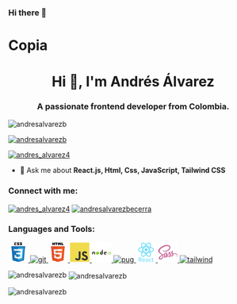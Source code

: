 ### Hi there 👋

<!--
**andresalvarezb/andresalvarezb** is a ✨ _special_ ✨ repository because its `README.md` (this file) appears on your GitHub profile.

Here are some ideas to get you started:

- 🔭 I’m currently working on ...
- 🌱 I’m currently learning ...
- 👯 I’m looking to collaborate on ...
- 🤔 I’m looking for help with ...
- 💬 Ask me about ...
- 📫 How to reach me: ...
- 😄 Pronouns: ...
- ⚡ Fun fact: ...
-->
# Copia
<h1 align="center">Hi 👋, I'm Andrés Álvarez</h1>
<h3 align="center">A passionate frontend developer from Colombia.</h3>

<p align="left"> <img src="https://komarev.com/ghpvc/?username=andresalvarezb&label=Profile%20views&color=0e75b6&style=flat" alt="andresalvarezb" /> </p>

<p align="left"> <a href="https://github.com/ryo-ma/github-profile-trophy"><img src="https://github-profile-trophy.vercel.app/?username=andresalvarezb" alt="andresalvarezb" /></a> </p>

<p align="left"> <a href="https://twitter.com/andres_alvarez4" target="blank"><img src="https://img.shields.io/twitter/follow/andres_alvarez4?logo=twitter&style=for-the-badge" alt="andres_alvarez4" /></a> </p>

- 💬 Ask me about **React.js, Html, Css, JavaScript, Tailwind CSS**

<h3 align="left">Connect with me:</h3>
<p align="left">
<a href="https://twitter.com/andres_alvarez4" target="blank"><img align="center" src="https://raw.githubusercontent.com/rahuldkjain/github-profile-readme-generator/master/src/images/icons/Social/twitter.svg" alt="andres_alvarez4" height="30" width="40" /></a>
<a href="https://linkedin.com/in/andresalvarezbecerra" target="blank"><img align="center" src="https://raw.githubusercontent.com/rahuldkjain/github-profile-readme-generator/master/src/images/icons/Social/linked-in-alt.svg" alt="andresalvarezbecerra" height="30" width="40" /></a>
</p>

<h3 align="left">Languages and Tools:</h3>
<p align="left"> <a href="https://www.w3schools.com/css/" target="_blank"> <img src="https://raw.githubusercontent.com/devicons/devicon/master/icons/css3/css3-original-wordmark.svg" alt="css3" width="40" height="40"/> </a> <a href="https://git-scm.com/" target="_blank"> <img src="https://www.vectorlogo.zone/logos/git-scm/git-scm-icon.svg" alt="git" width="40" height="40"/> </a> <a href="https://www.w3.org/html/" target="_blank"> <img src="https://raw.githubusercontent.com/devicons/devicon/master/icons/html5/html5-original-wordmark.svg" alt="html5" width="40" height="40"/> </a> <a href="https://developer.mozilla.org/en-US/docs/Web/JavaScript" target="_blank"> <img src="https://raw.githubusercontent.com/devicons/devicon/master/icons/javascript/javascript-original.svg" alt="javascript" width="40" height="40"/> </a> <a href="https://nodejs.org" target="_blank"> <img src="https://raw.githubusercontent.com/devicons/devicon/master/icons/nodejs/nodejs-original-wordmark.svg" alt="nodejs" width="40" height="40"/> </a> <a href="https://pugjs.org" target="_blank"> <img src="https://cdn.worldvectorlogo.com/logos/pug.svg" alt="pug" width="40" height="40"/> </a> <a href="https://reactjs.org/" target="_blank"> <img src="https://raw.githubusercontent.com/devicons/devicon/master/icons/react/react-original-wordmark.svg" alt="react" width="40" height="40"/> </a> <a href="https://sass-lang.com" target="_blank"> <img src="https://raw.githubusercontent.com/devicons/devicon/master/icons/sass/sass-original.svg" alt="sass" width="40" height="40"/> </a> <a href="https://tailwindcss.com/" target="_blank"> <img src="https://www.vectorlogo.zone/logos/tailwindcss/tailwindcss-icon.svg" alt="tailwind" width="40" height="40"/> </a> </p>

<p><img align="left" src="https://github-readme-stats.vercel.app/api/top-langs?username=andresalvarezb&show_icons=true&locale=en&layout=compact" alt="andresalvarezb" /></p>

<p>&nbsp;<img align="center" src="https://github-readme-stats.vercel.app/api?username=andresalvarezb&show_icons=true&locale=en" alt="andresalvarezb" /></p>

<p><img align="center" src="https://github-readme-streak-stats.herokuapp.com/?user=andresalvarezb&" alt="andresalvarezb" /></p>
